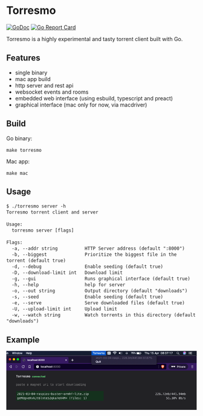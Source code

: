 # Torresmo

[![GoDoc](https://godoc.org/github.com/mvrilo/torresmo?status.svg)](https://godoc.org/github.com/mvrilo/torresmo)
[![Go Report Card](https://goreportcard.com/badge/github.com/mvrilo/torresmo)](https://goreportcard.com/report/github.com/mvrilo/torresmo)

Torresmo is a highly experimental and tasty torrent client built with Go.

## Features

- single binary
- mac app build
- http server and rest api
- websocket events and rooms
- embedded web interface (using esbuild, typescript and preact)
- graphical interface (mac only for now, via macdriver)

## Build

Go binary:

```
make torresmo
```

Mac app:

```
make mac
```

## Usage

```
$ ./torresmo server -h
Torresmo torrent client and server

Usage:
  torresmo server [flags]

Flags:
  -a, --addr string          HTTP Server address (default ":8000")
  -b, --biggest              Prioritize the biggest file in the torrent (default true)
  -d, --debug                Enable seeding (default true)
  -D, --download-limit int   Download limit
  -g, --gui                  Runs graphical interface (default true)
  -h, --help                 help for server
  -o, --out string           Output directory (default "downloads")
  -s, --seed                 Enable seeding (default true)
  -e, --serve                Serve downloaded files (default true)
  -U, --upload-limit int     Upload limit
  -w, --watch string         Watch torrents in this directory (default "downloads")
```

## Example

![Example](demo.png)
